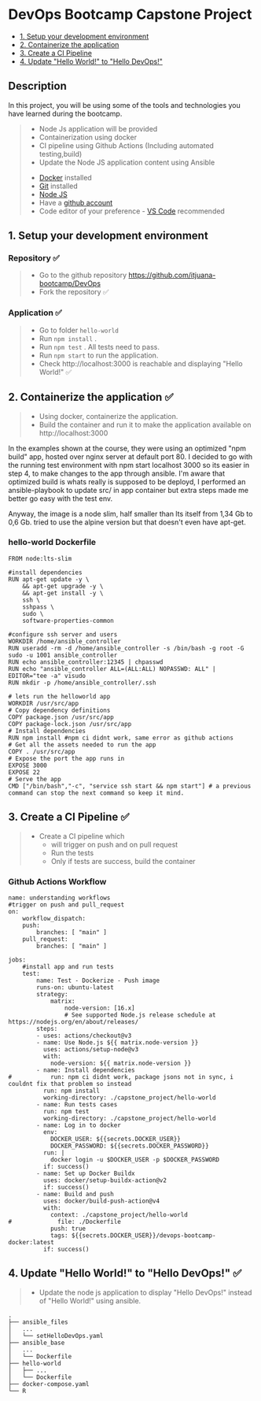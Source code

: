 # DevOps Bootcamp Capstone Project
  - [1. Setup your development environment](#1-setup-your-development-environment)
  - [2. Containerize the application](#2-containerize-the-application)
  - [3. Create a CI Pipeline](#3-create-a-ci-pipeline)
  - [4. Update "Hello World!" to "Hello DevOps!"](#4-update-hello-world-to-hello-devops)

## Description
In this project, you will be using some of the tools and technologies you have learned during the bootcamp.
> - Node Js application will be provided
> - Containerization using docker
> - CI pipeline using Github Actions (Including automated testing,build)
> - Update the Node JS application content using Ansible
> * [Docker](https://docs.docker.com/desktop/) installed
> * [Git](https://github.com/git-guides/install-git) installed
> * [Node JS](https://nodejs.org/en/download/package-manager/)
> * Have a [github account](https://github.com/join)
> * Code editor of your preference - [VS Code](https://code.visualstudio.com/download) recommended

## 1. Setup your development environment
### Repository ✅
> - Go to the github repository https://github.com/itjuana-bootcamp/DevOps
> - Fork the repository ✅
### Application ✅
> - Go to folder `hello-world` 
> - Run `npm install` . 
> - Run `npm test` . All tests need to pass.  
> - Run `npm start` to run the application. 
> - Check http://localhost:3000 is reachable and displaying "Hello World!" ✅

## 2. Containerize the application ✅
> - Using docker, containerize the application.
> - Build the container and run it to make the application available on http://localhost:3000

In the examples shown at the course, they were using an optimized "npm build" app, hosted over nginx server at default port 80.
I decided to go with the running test environment with npm start localhost 3000 so its easier in step 4, to make changes to the app through ansible.
I'm aware that optimized build is whats really is supposed to be deployd, I performed an ansible-playbook to update src/ in app container but extra steps made me better go easy with the test env.

Anyway, the image is a node slim, half smaller than lts itself from 1,34 Gb to 0,6 Gb. tried to use the alpine version but that doesn't even have apt-get.
### hello-world Dockerfile
```
FROM node:lts-slim 

#install dependencies
RUN apt-get update -y \
    && apt-get upgrade -y \
    && apt-get install -y \
    ssh \
    sshpass \
    sudo \
    software-properties-common

#configure ssh server and users
WORKDIR /home/ansible_controller
RUN useradd -rm -d /home/ansible_controller -s /bin/bash -g root -G sudo -u 1001 ansible_controller
RUN echo ansible_controller:12345 | chpasswd
RUN echo "ansible_controller ALL=(ALL:ALL) NOPASSWD: ALL" | EDITOR="tee -a" visudo
RUN mkdir -p /home/ansible_controller/.ssh

# lets run the helloworld app
WORKDIR /usr/src/app
# Copy dependency definitions
COPY package.json /usr/src/app
COPY package-lock.json /usr/src/app
# Install dependencies
RUN npm install #npm ci didnt work, same error as github actions
# Get all the assets needed to run the app
COPY . /usr/src/app
# Expose the port the app runs in
EXPOSE 3000
EXPOSE 22
# Serve the app
CMD ["/bin/bash","-c", "service ssh start && npm start"] # a previous command can stop the next command so keep it mind.
```

## 3. Create a CI Pipeline ✅
> - Create a CI pipeline which 
>     - will trigger on push and on pull request
>     - Run the tests
>     - Only if tests are success, build the container

### Github Actions Workflow
```
name: understanding workflows
#trigger on push and pull_request
on:
    workflow_dispatch:
    push:
        branches: [ "main" ]
    pull_request:
        branches: [ "main" ]

jobs:
    #install app and run tests
    test:
        name: Test - Dockerize - Push image
        runs-on: ubuntu-latest
        strategy:
            matrix:
                node-version: [16.x]
                # See supported Node.js release schedule at https://nodejs.org/en/about/releases/
        steps:
        - uses: actions/checkout@v3
        - name: Use Node.js ${{ matrix.node-version }}
          uses: actions/setup-node@v3
          with:
            node-version: ${{ matrix.node-version }}
        - name: Install dependencies
#           run: npm ci didnt work, package jsons not in sync, i couldnt fix that problem so instead
          run: npm install
          working-directory: ./capstone_project/hello-world
        - name: Run tests cases
          run: npm test
          working-directory: ./capstone_project/hello-world
        - name: Log in to docker
          env:
            DOCKER_USER: ${{secrets.DOCKER_USER}}
            DOCKER_PASSWORD: ${{secrets.DOCKER_PASSWORD}}
          run: |
            docker login -u $DOCKER_USER -p $DOCKER_PASSWORD
          if: success()
        - name: Set up Docker Buildx
          uses: docker/setup-buildx-action@v2
          if: success()
        - name: Build and push
          uses: docker/build-push-action@v4
          with:
            context: ./capstone_project/hello-world
#             file: ./Dockerfile
            push: true
            tags: ${{secrets.DOCKER_USER}}/devops-bootcamp-docker:latest
          if: success()
```

## 4. Update "Hello World!" to "Hello DevOps!" ✅
> - Update the node js application to display "Hello DevOps!" instead of "Hello World!" using ansible.

```
.
├── ansible_files
│   ...
│   └── setHelloDevOps.yaml
├── ansible_base
│   ...
│   └── Dockerfile
├── hello-world
│   ├── ...
│   └── Dockerfile
├── docker-compose.yaml
└── R
```

